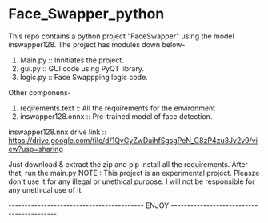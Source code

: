# Face_Swapper_python
This repo contains a python project "FaceSwapper" using the model inswapper128.
The project has modules down below-

1. Main.py  :: Innitiates the project.
2. gui.py   :: GUI code using PyQT library.
3. logic.py :: Face Swappping logic code.

Other componens-
1. reqirements.text  :: All the requirements for the environment
2. inswapper128.onnx :: Pre-trained model of face detection.

inswapper128.nnx drive link :: https://drive.google.com/file/d/1QyGyZwDaihfSgsgPeN_G8zP4zu3Jv2v9/view?usp=sharing


Just download & extract the zip and pip install all the requirements. After that, run the main.py
NOTE : This project is an experimental project. Pleasze don't use it for any illegal or unethical purpose. I will not be responsible for any unethical use of it.

------------------------------------------ ENJOY ------------------------------------------
